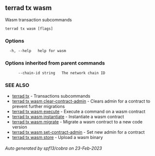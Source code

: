 ## terrad tx wasm

Wasm transaction subcommands

```
terrad tx wasm [flags]
```

### Options

```
  -h, --help   help for wasm
```

### Options inherited from parent commands

```
      --chain-id string   The network chain ID
```

### SEE ALSO

* [terrad tx](terrad_tx.md)	 - Transactions subcommands
* [terrad tx wasm clear-contract-admin](terrad_tx_wasm_clear-contract-admin.md)	 - Clears admin for a contract to prevent further migrations
* [terrad tx wasm execute](terrad_tx_wasm_execute.md)	 - Execute a command on a wasm contract
* [terrad tx wasm instantiate](terrad_tx_wasm_instantiate.md)	 - Instantiate a wasm contract
* [terrad tx wasm migrate](terrad_tx_wasm_migrate.md)	 - Migrate a wasm contract to a new code version
* [terrad tx wasm set-contract-admin](terrad_tx_wasm_set-contract-admin.md)	 - Set new admin for a contract
* [terrad tx wasm store](terrad_tx_wasm_store.md)	 - Upload a wasm binary

###### Auto generated by spf13/cobra on 23-Feb-2023
